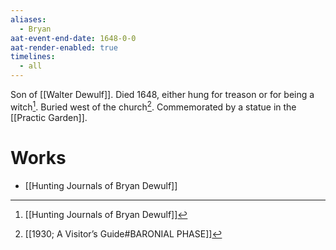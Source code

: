 ```yaml
---
aliases:
  - Bryan
aat-event-end-date: 1648-0-0
aat-render-enabled: true
timelines:
  - all
---
```

Son of [[Walter Dewulf]]. Died 1648, either hung for treason or for being a witch[^2]. Buried west of the church[^1].
Commemorated by a statue in the [[Practic Garden]].

# Works
- [[Hunting Journals of Bryan Dewulf]]

[^1]: [[1930; A Visitor’s Guide#BARONIAL PHASE]]
[^2]: [[Hunting Journals of Bryan Dewulf]]